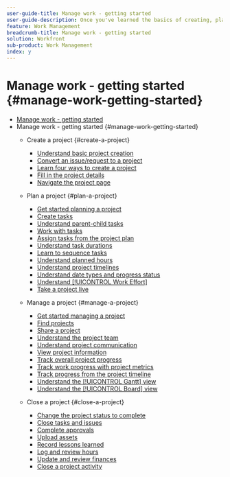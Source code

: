 ```yaml
---
user-guide-title: Manage work - getting started
user-guide-description: Once you've learned the basics of creating, planning and managing projects, there are a few more things you should know to get the most out of Workfront.  
feature: Work Management
breadcrumb-title: Manage work - getting started
solution: Workfront
sub-product: Work Management
index: y
---
```


# Manage work - getting started {#manage-work-getting-started}

+ [Manage work - getting started](overview.md)
+ Manage work - getting started {#manage-work-getting-started}
  + Create a project {#create-a-project}
    + [Understand basic project creation](understand-basic-project-creation.md)
    + [Convert an issue/request to a project](create-a-project-from-a-request.md)
    + [Learn four ways to create a project](understand-other-ways-to-create-projects.md)
    + [Fill in the project details](fill-in-the-project-details.md)
    + [Navigate the project page](navigate-the-project-page.md)

  + Plan a project {#plan-a-project}
    + [Get started planning a project](getting-started-plan-a-project.md)
    + [Create tasks](how-to-create-tasks.md)
    + [Understand parent-child tasks](understand-parent-child-tasks.md)
    + [Work with tasks](work-with-tasks.md)
    + [Assign tasks from the project plan](assign-tasks-from-the-project-plan.md)
    + [Understand task durations](understand-task-durations.md)
    + [Learn to sequence tasks](learn-to-sequence-tasks.md)
    + [Understand planned hours](understand-planned-hours.md)
    + [Understand project timelines](understand-project-timelines.md)
    + [Understand date types and progress status](understand-task-dates-and-progress-status.md)    
    + [Understand [!UICONTROL Work Effort]](understand-work-effort.md)
    + [Take a project live](take-a-project-live.md)

  + Manage a project {#manage-a-project}
    + [Get started managing a project](getting-started-manage-a-project.md)
    + [Find projects](find-projects.md)
    + [Share a project](share-a-project.md)
    + [Understand the project team](understand-the-project-team.md)
    + [Understand project communication](understand-project-communication.md)
    + [View project information](view-project-information.md) 
    + [Track overall project progress](track-overall-project-progress.md)
    + [Track work progress with project metrics](track-work-progress-with-project-metrics.md)
    + [Track progress from the project timeline](track-work-progress-from-the-project-timeline.md)
    + [Understand the [!UICONTROL Gantt] view](understand-the-gantt-view.md)
    + [Understand the [!UICONTROL Board] view](understand-the-board-view.md)

  + Close a project {#close-a-project}
    + [Change the project status to complete](change-the-project-status.md)
    + [Close tasks and issues](close-tasks-and-issues.md)
    + [Complete approvals](complete-approvals.md)
    + [Upload assets](upload-assets.md)
    + [Record lessons learned](lessons-learned-from-closing-a-project.md)
    + [Log and review hours](log-and-review-hours.md)
    + [Update and review finances](update-and-review-finances.md)
    + [Close a project activity](close-a-project-activity.md)

